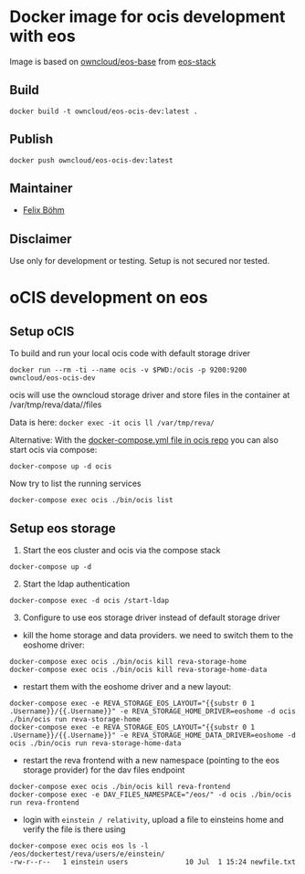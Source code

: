 # Docker image for ocis development with eos

Image is based on [owncloud/eos-base](https://hub.docker.com/r/owncloud/eos-base) from [eos-stack](https://github.com/owncloud-docker/eos-stack)

## Build
```
docker build -t owncloud/eos-ocis-dev:latest .
```

## Publish
```
docker push owncloud/eos-ocis-dev:latest
```

## Maintainer 

- [Felix Böhm](https://github.com/felixboehm)

## Disclaimer 
Use only for development or testing. Setup is not secured nor tested.

# oCIS development on eos

## Setup oCIS

To build and run your local ocis code with default storage driver

```
docker run --rm -ti --name ocis -v $PWD:/ocis -p 9200:9200 owncloud/eos-ocis-dev
```

ocis will use the owncloud storage driver and store files in the container at /var/tmp/reva/data/<username>/files

Data is here: `docker exec -it ocis ll /var/tmp/reva/`

Alternative: With the [docker-compose.yml file in ocis repo](https://github.com/owncloud/ocis/blob/master/docker-compose.yml) you can also start ocis via compose:

```
docker-compose up -d ocis
```

Now try to list the running services

```
docker-compose exec ocis ./bin/ocis list
```

## Setup eos storage

1. Start the eos cluster and ocis via the compose stack

```
docker-compose up -d
```

2. Start the ldap authentication

```
docker-compose exec -d ocis /start-ldap
```

3. Configure to use eos storage driver instead of default storage driver

- kill the home storage and data providers. we need to switch them to the eoshome driver:

```
docker-compose exec ocis ./bin/ocis kill reva-storage-home
docker-compose exec ocis ./bin/ocis kill reva-storage-home-data
```

- restart them with the eoshome driver and a new layout:

```
docker-compose exec -e REVA_STORAGE_EOS_LAYOUT="{{substr 0 1 .Username}}/{{.Username}}" -e REVA_STORAGE_HOME_DRIVER=eoshome -d ocis ./bin/ocis run reva-storage-home
docker-compose exec -e REVA_STORAGE_EOS_LAYOUT="{{substr 0 1 .Username}}/{{.Username}}" -e REVA_STORAGE_HOME_DATA_DRIVER=eoshome -d ocis ./bin/ocis run reva-storage-home-data
```

- restart the reva frontend with a new namespace (pointing to the eos storage provider) for the dav files endpoint

```
docker-compose exec ocis ./bin/ocis kill reva-frontend
docker-compose exec -e DAV_FILES_NAMESPACE="/eos/" -d ocis ./bin/ocis run reva-frontend
```

- login with `einstein / relativity`, upload a file to einsteins home and verify the file is there using 

```
docker-compose exec ocis eos ls -l /eos/dockertest/reva/users/e/einstein/
-rw-r--r--   1 einstein users              10 Jul  1 15:24 newfile.txt
```
